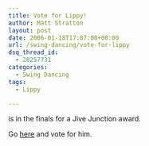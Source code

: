 ```yaml
---
title: Vote for Lippy!
author: Matt Stratton
layout: post
date: 2006-01-18T17:07:00+00:00
url: /swing-dancing/vote-for-lippy
dsq_thread_id:
  - 28257731
categories:
  - Swing Dancing
tags:
  - Lippy

---
```

is in the finals for a Jive Junction award.

Go [here][1] and vote for him.

 [1]: https://www.jivejunction.com/forum/viewtopic.php?t=2403
